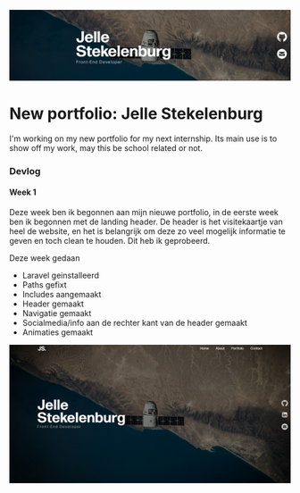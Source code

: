 ![Test Image 1](Assets/linkedin.png)
# New portfolio: Jelle Stekelenburg

I'm working on my new portfolio for my next internship.
Its main use is to show off my work, may this be school related or not.

### Devlog
#### Week 1 
Deze week ben ik begonnen aan mijn nieuwe portfolio, in de eerste week ben ik begonnen met de landing header.
De header is het visitekaartje van heel de website, en het is belangrijk om deze zo veel mogelijk informatie te geven en toch clean te houden. Dit heb ik geprobeerd.

Deze week gedaan
* Laravel geinstalleerd
* Paths gefixt
* Includes aangemaakt
* Header gemaakt
* Navigatie gemaakt
* Socialmedia/info aan de rechter kant van de header gemaakt
* Animaties gemaakt

![Test_image_1](Assets/screen.jpg)
